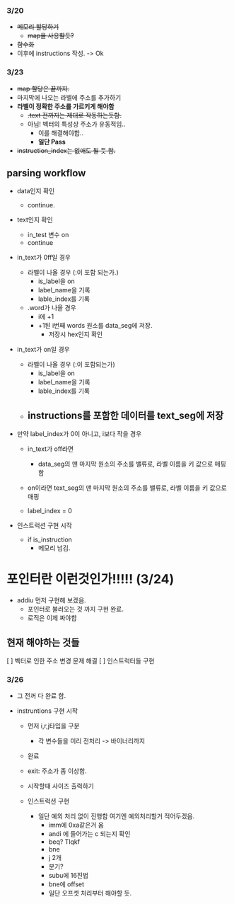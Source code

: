 ### 3/20
-  ~~메모리 할당하기~~
    - ~~map을 사용할듯?~~
- ~~함수화~~
- 이후에 instructions 작성. -> Ok
### 3/23
- ~~map 할당은 끝까지.~~
- 마지막에 나오는 라벨에 주소를 추가하기
- **라벨이 정확한 주소를 가르키게 해야함**
    - ~~.text 전까지는 제대로 작동하는듯함.~~
    - 아님! 벡터의 특성상 주소가 유동적임..
        - 이를 해결해야함..
        - **일단 Pass**
- ~~instruction_index는 없애도 될 듯 함.~~

## parsing workflow
- data인지 확인
    - continue.
- text인지 확인
    - in_test 변수 on
    - continue

- in_text가 0ff일 경우
    - 라벨이 나올 경우 (:이 포함 되는가.)
        - is_label을 on
        - label_name을 기록
        - lable_index를 기록
    - .word가 나올 경우
        - i에 +1 
        - +1된 i번째 words 원소를 data_seg에 저장.
            - 저장시 hex인지 확인
- in_text가 on일 경우
    - 라벨이 나올 경우 (:이 포함되는가)
        - is_label을 on
        - label_name을 기록
        - lable_index를 기록
    - instructions를 포함한 데이터를 text_seg에 저장
        - 

- 만약 label_index가 0이 아니고, i보다 작을 경우
    - in_text가 off라면
        - data_seg의 맨 마지막 원소의 주소를 밸류로, 
            라벨 이름을 키 값으로 매핑함
    - on이라면 text_seg의 맨 마지막 원소의 주소를 밸류로, 
        라벨 이름을 키 값으로 매핑

    - label_index = 0

- 인스트럭션 구현 시작
    - if is_instruction
        - 메모리 넘김.
# 포인터란 이런것인가!!!!! (3/24)
- addiu 먼저 구현해 보겠음.
    - 포인터로 불러오는 것 까지 구현 완료.
    - 로직은 이제 짜야함

## 현재 해야하는 것들
[ ] 벡터로 인한 주소 변경 문제 해결
[ ] 인스트럭터들 구현

### 3/26 
- 그 전꺼 다 완료 함.

- instruntions 구현 시작
    - 먼저 i,r,j타입을 구분
        - 각 변수들을 미리 전처리 -> 바이너리까지
    - 완료

    - exit: 주소가 좀 이상함.


    - 시작할때 사이즈 출력하기
    - 인스트럭션 구현
        - 일단 예외 처리 없이 진행함 여기엔 예외처리할거 적어두겠음.
            - imm에 0xa같은거 옴
            - andi 에 들어가는 c 되는지 확인
            - beq? Tlqkf
            - bne
            - j 2개
            - 분기?
            - subu에 16진법
            - bne에 offset
            - 일단 오프셋 처리부터 해야할 듯.
